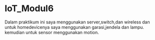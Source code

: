 # IoT_Modul6

Dalam praktikum ini saya menggunakan server,switch,dan wireless dan untuk homedevicenya saya menggunakan garasi,jendela dan lampu. kemudian untuk sensor menggunakan motion.
